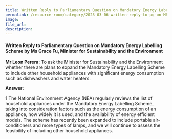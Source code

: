 ```yaml
---  
title: Written Reply to Parliamentary Question on Mandatory Energy Labelling Scheme by Ms Grace Fu, Minister for Sustainability and the Environment
permalink: /resource-room/category/2023-03-06-written-reply-to-pq-on-MELS
image:  
file_url:  
description:  
---  
```

#### Written Reply to Parliamentary Question on Mandatory Energy Labelling Scheme by Ms Grace Fu, Minister for Sustainability and the Environment

**Mr Leon Perera:** To ask the Minister for Sustainability and the Environment whether there are plans to expand the Mandatory Energy Labelling Scheme to include other household appliances with significant energy consumption such as dishwashers and water heaters.

**Answer:**

1 The National Environment Agency (NEA) regularly reviews the list of household appliances under the Mandatory Energy Labelling Scheme, taking into consideration factors such as the energy consumption of an appliance, how widely it is used, and the availability of energy efficient models. The scheme has recently been expanded to include portable air-conditioners and more types of lamps, and we will continue to assess the feasibility of including other household appliances.
